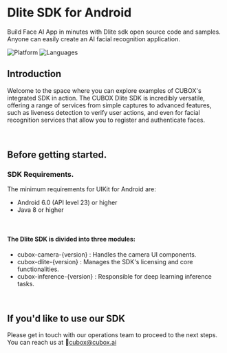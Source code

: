 # Dlite SDK for Android
Build Face AI App in minutes with Dlite sdk open source code and samples.
Anyone can easily create an AI facial recognition application.

![Platform](https://img.shields.io/badge/platform-ANDROID-cyan.svg)
![Languages](https://img.shields.io/badge/language-KOTLIN-cyan.svg)


## Introduction
Welcome to the space where you can explore examples of CUBOX's integrated SDK in action. The CUBOX Dlite SDK is incredibly versatile, offering a range of services from simple captures to advanced features, such as liveness detection to verify user actions, and even for facial recognition  services that allow you to register and authenticate faces.

<br/>

## Before getting started. 
### SDK Requirements.

The minimum requirements for UIKit for Android are:

- Android 6.0 (API level 23) or higher
- Java 8 or higher

<br/>

#### The Dlite SDK is divided into three modules:
- cubox-camera-{version} : Handles the camera UI components.
- cubox-dlite-{version} : Manages the SDK's licensing and core functionalities.
- cubox-inference-{version} : Responsible for deep learning inference tasks.

<br/>


## If you'd like to use our SDK
Please get in touch with our operations team to proceed to the next steps. 
You can reach us at cubox@cubox.ai
